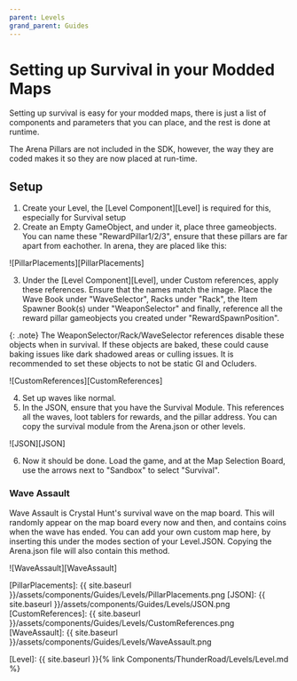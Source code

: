 ```yaml
---
parent: Levels
grand_parent: Guides
---
```


# Setting up Survival in your Modded Maps

Setting up survival is easy for your modded maps, there is just a list of components and parameters that you can place, and the rest is done at runtime. 

The Arena Pillars are not included in the SDK, however, the way they are coded makes it so they are now placed at run-time. 

## Setup

1. Create your Level, the [Level Component][Level] is required for this, especially for Survival setup
2. Create an Empty GameObject, and under it, place three gameobjects. You can name these "RewardPillar1/2/3", ensure that these pillars are far apart from eachother. In arena, they are placed like this:

![PillarPlacements][PillarPlacements]

3. Under the [Level Component][Level], under Custom references, apply these references. Ensure that the names match the image. Place the Wave Book under "WaveSelector", Racks under "Rack", the Item Spawner Book(s) under "WeaponSelector" and finally, reference all the reward pillar gameobjects you created under "RewardSpawnPosition".

{: .note}
The WeaponSelector/Rack/WaveSelector references disable these objects when in survival. If these objects are baked, these could cause baking issues like dark shadowed areas or culling issues. It is recommended to set these objects to not be static GI and Ocluders.

![CustomReferences][CustomReferences]

4. Set up waves like normal.
5. In the JSON, ensure that you have the Survival Module. This references all the waves, loot tablers for rewards, and the pillar address. You can copy the survival module from the Arena.json or other levels.

![JSON][JSON]

6. Now it should be done. Load the game, and at the Map Selection Board, use the arrows next to "Sandbox" to select "Survival".

### Wave Assault

Wave Assault is Crystal Hunt's survival wave on the map board. This will randomly appear on the map board every now and then, and contains coins when the wave has ended. You can add your own custom map here, by inserting this under the modes section of your Level.JSON. Copying the Arena.json file will also contain this method.

![WaveAssault][WaveAssault]



[PillarPlacements]: {{ site.baseurl }}/assets/components/Guides/Levels/PillarPlacements.png
[JSON]: {{ site.baseurl }}/assets/components/Guides/Levels/JSON.png
[CustomReferences]: {{ site.baseurl }}/assets/components/Guides/Levels/CustomReferences.png
[WaveAssault]: {{ site.baseurl }}/assets/components/Guides/Levels/WaveAssault.png

[Level]: {{ site.baseurl }}{% link Components/ThunderRoad/Levels/Level.md %}